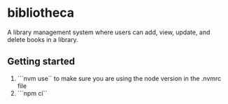 # bibliotheca

A library management system where users can add, view, update, and delete books in a library.

## Getting started

1. ```nvm use`` to make sure you are using the node version in the .nvmrc file
1. ```npm ci``

